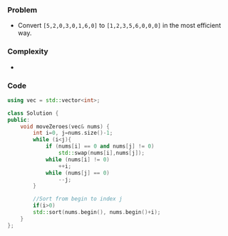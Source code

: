 ### Problem
- Convert `[5,2,0,3,0,1,6,0]` to `[1,2,3,5,6,0,0,0]` in the most efficient way.
 
### Complexity
- 
 
### Code
```c++
using vec = std::vector<int>;

class Solution {
public:
    void moveZeroes(vec& nums) {
        int i=0, j=nums.size()-1;
        while (i<j){
            if (nums[i] == 0 and nums[j] != 0)
                std::swap(nums[i],nums[j]);
            while (nums[i] != 0)
                ++i;
            while (nums[j] == 0)
                --j;
        }

        //Sort from begin to index j
        if(i>0)
        std::sort(nums.begin(), nums.begin()+i);
    }
};
```
